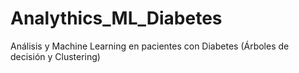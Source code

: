 # Analythics_ML_Diabetes
Análisis y Machine Learning en pacientes con Diabetes (Árboles de decisión y Clustering)
